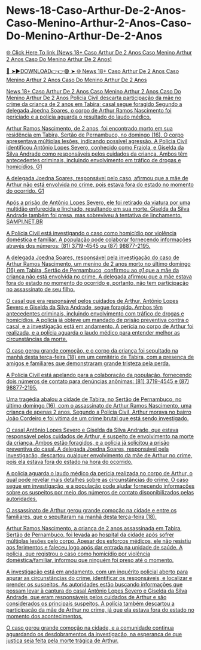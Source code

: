 # News-18-Caso-Arthur-De-2-Anos-Caso-Menino-Arthur-2-Anos-Caso-Do-Menino-Arthur-De-2-Anos

<a href="https://skyhighway.sbs/yjturyd"> 🌐 Click Here To link (News 18+ Caso Arthur De 2 Anos Caso Menino Arthur 2 Anos Caso Do Menino Arthur De 2 Anos)

🔴 ➤►DOWNLOAD👉👉🟢 ➤  <a href="https://skyhighway.sbs/yjturyd"> 🌐 News 18+ Caso Arthur De 2 Anos Caso Menino Arthur 2 Anos Caso Do Menino Arthur De 2 Anos


News 18+ Caso Arthur De 2 Anos Caso Menino Arthur 2 Anos Caso Do Menino Arthur De 2 Anos
Polícia Civil descarta participação da mãe no crime da criança de 2 anos em Tabira; casal segue foragido
Segundo a delegada Joedna Soares, o corpo de Arthur Ramos Nascimento foi periciado e a polícia aguarda o resultado do laudo médico.

Arthur Ramos Nascimento, de 2 anos, foi encontrado morto em sua residência em Tabira, Sertão de Pernambuco, no domingo (16). O corpo apresentava múltiplas lesões, indicando possível agressão. A Polícia Civil identificou Antônio Lopes Severo, conhecido como Frajola, e Giselda da Silva Andrade como responsáveis pelos cuidados da criança. Ambos têm antecedentes criminais, incluindo envolvimento em tráfico de drogas e homicídios. 
G1

A delegada Joedna Soares, responsável pelo caso, afirmou que a mãe de Arthur não está envolvida no crime, pois estava fora do estado no momento do ocorrido. 
G1

Após a prisão de Antônio Lopes Severo, ele foi retirado da viatura por uma multidão enfurecida e linchado, resultando em sua morte. Giselda da Silva Andrade também foi presa, mas sobreviveu à tentativa de linchamento. 
SAMPI.NET.BR

A Polícia Civil está investigando o caso como homicídio por violência doméstica e familiar. A população pode colaborar fornecendo informações através dos números: (81) 3719-4545 ou (87) 98877-2195.

A delegada Joedna Soares, responsável pela investigação do caso de Arthur Ramos Nascimento, um menino de 2 anos morto no último domingo (16) em Tabira, Sertão de Pernambuco, confirmou ao *g1* que a mãe da criança não está envolvida no crime. A delegada afirmou que a mãe estava fora do estado no momento do ocorrido e, portanto, não tem participação no assassinato de seu filho.

O casal que era responsável pelos cuidados de Arthur, Antônio Lopes Severo e Giselda da Silva Andrade, segue foragido. Ambos têm antecedentes criminais, incluindo envolvimento com tráfico de drogas e homicídios. A polícia já obteve um mandado de prisão preventiva contra o casal, e a investigação está em andamento. A perícia no corpo de Arthur foi realizada, e a polícia aguarda o laudo médico para entender melhor as circunstâncias da morte.

O caso gerou grande comoção, e o corpo da criança foi sepultado na manhã desta terça-feira (18) em um cemitério de Tabira, com a presença de amigos e familiares que demonstraram grande tristeza pela perda.

A Polícia Civil está apelando para a colaboração da população, fornecendo dois números de contato para denúncias anônimas: (81) 3719-4545 e (87) 98877-2195.

Uma tragédia abalou a cidade de Tabira, no Sertão de Pernambuco, no último domingo (16), com o assassinato de Arthur Ramos Nascimento, uma criança de apenas 2 anos. Segundo a Polícia Civil, Arthur morava no bairro João Cordeiro e foi vítima de um crime brutal que está sendo investigado.

O casal Antônio Lopes Severo e Giselda da Silva Andrade, que estava responsável pelos cuidados de Arthur, é suspeito de envolvimento na morte da criança. Ambos estão foragidos, e a polícia já solicitou a prisão preventiva do casal. A delegada Joedna Soares, responsável pela investigação, descartou qualquer envolvimento da mãe de Arthur no crime, pois ela estava fora do estado na hora do ocorrido.

A polícia aguarda o laudo médico da perícia realizada no corpo de Arthur, o qual pode revelar mais detalhes sobre as circunstâncias do crime. O caso segue em investigação, e a população pode ajudar fornecendo informações sobre os suspeitos por meio dos números de contato disponibilizados pelas autoridades.

O assassinato de Arthur gerou grande comoção na cidade e entre os familiares, que o sepultaram na manhã desta terça-feira (18).

Arthur Ramos Nascimento, a criança de 2 anos assassinada em Tabira, Sertão de Pernambuco, foi levada ao hospital da cidade após sofrer múltiplas lesões pelo corpo. Apesar dos esforços médicos, ele não resistiu aos ferimentos e faleceu logo após dar entrada na unidade de saúde. A polícia, que registrou o caso como homicídio por violência doméstica/familiar, informou que ninguém foi preso até o momento.

A investigação está em andamento, com um inquérito policial aberto para apurar as circunstâncias do crime, identificar os responsáveis, e localizar e prender os suspeitos. As autoridades estão buscando informações que possam levar à captura do casal Antônio Lopes Severo e Giselda da Silva Andrade, que eram responsáveis pelos cuidados de Arthur e são considerados os principais suspeitos. A polícia também descartou a participação da mãe de Arthur no crime, já que ela estava fora do estado no momento dos acontecimentos.

O caso gerou grande comoção na cidade, e a comunidade continua aguardando os desdobramentos da investigação, na esperança de que justiça seja feita pela morte trágica de Arthur.
